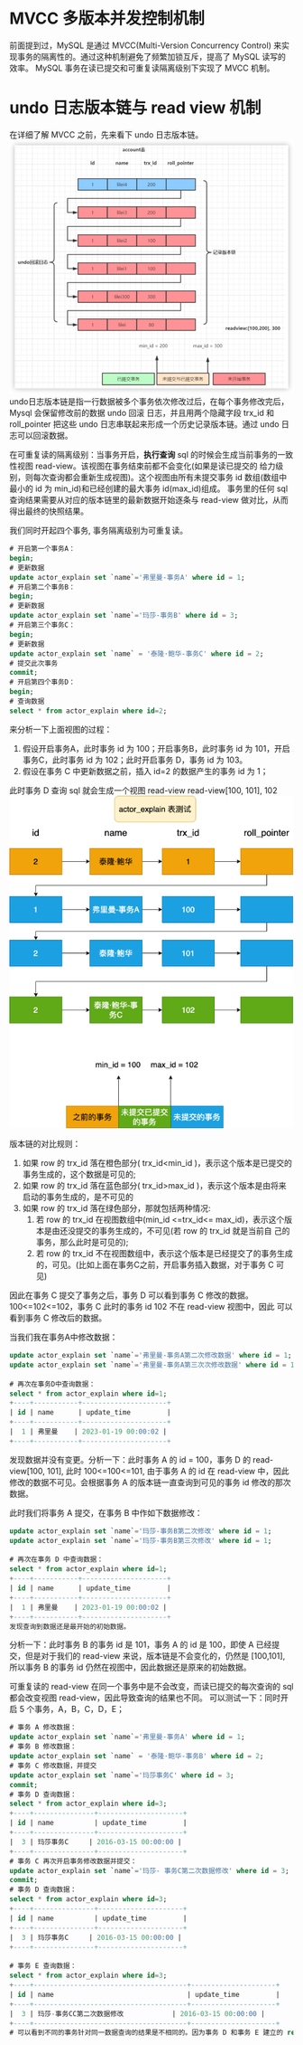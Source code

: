 # MVCC 多版本并发控制机制
前面提到过，MySQL 是通过 MVCC(Multi-Version Concurrency Control) 来实现事务的隔离性的。通过这种机制避免了频繁加锁互斥，提高了 MySQL 读写的效率。
MySQL 事务在读已提交和可重复读隔离级别下实现了 MVCC 机制。

# undo 日志版本链与 read view 机制
在详细了解 MVCC 之前，先来看下 undo 日志版本链。
![视图](../photo/11.视图.png)
undo日志版本链是指一行数据被多个事务依次修改过后，在每个事务修改完后，Mysql 会保留修改前的数据 undo 回滚 日志，并且用两个隐藏字段 trx_id
和 roll_pointer 把这些 undo 日志串联起来形成一个历史记录版本链。通过 undo 日志可以回滚数据。

在可重复读的隔离级别：当事务开启，**执行查询** sql 的时候会生成当前事务的一致性视图 read-view。该视图在事务结束前都不会变化(如果是读已提交的
给力级别，则每次查询都会重新生成视图)。这个视图由所有未提交事务 id 数组(数组中最小的 id 为 min_id)和已经创建的最大事务 id(max_id)组成。
事务里的任何 sql 查询结果需要从对应的版本链里的最新数据开始逐条与 read-view 做对比，从而得出最终的快照结果。

我们同时开起四个事务, 事务隔离级别为可重复读。
```sql
# 开启第一个事务A：
begin;
# 更新数据
update actor_explain set `name`='弗里曼-事务A' where id = 1;
# 开启第二个事务B：
begin;
# 更新数据
update actor_explain set `name`='玛莎-事务B' where id = 3;
# 开启第三个事务C：
begin;
# 更新数据
update actor_explain set `name` = '泰隆·鲍华-事务C' where id = 2;
# 提交此次事务
commit;
# 开启第四个事务D：
begin;
# 查询数据
select * from actor_explain where id=2;
```
来分析一下上面视图的过程：
1. 假设开启事务A，此时事务 id 为 100；开启事务B，此时事务 id 为 101，开启事务C，此时事务 id 为 102；此时开启事务
D，事务 id 为 103。 
2. 假设在事务 C 中更新数据之前，插入 id=2 的数据产生的事务 id 为 1；

此时事务 D 查询 sql 就会生成一个视图 read-view read-view[100, 101], 102
![一致性视图过程](../photo/12.一致性视图过程.png)

版本链的对比规则：
1. 如果 row 的 trx_id 落在橙色部分( trx_id<min_id )，表示这个版本是已提交的事务生成的，这个数据是可见的;
2. 如果 row 的 trx_id 落在蓝色部分( trx_id>max_id )，表示这个版本是由将来启动的事务生成的，是不可见的
3. 如果 row 的 trx_id 落在绿色部分，那就包括两种情况:
   1. 若 row 的 trx_id 在视图数组中(min_id <=trx_id<= max_id)，表示这个版本是由还没提交的事务生成的，不可见(若 row 的 trx_id 就是当前自
      己的事务，那么此时是可见的);
   2. 若 row 的 trx_id 不在视图数组中，表示这个版本是已经提交了的事务生成的，可见。(比如上面在事务C之前，开启事务插入数据，对于事务 C 可见)

因此在事务 C 提交了事务之后，事务 D 可以看到事务 C 修改的数据。 100<=102<=102，事务 C 此时的事务 id 102 不在 read-view 视图中，因此
可以看到事务 C 修改后的数据。

当我们我在事务A中修改数据：
```sql
update actor_explain set `name`='弗里曼-事务A第二次修改数据' where id = 1;
update actor_explain set `name`='弗里曼-事务A第三次次修改数据' where id = 1;

# 再次在事务D中查询数据：
select * from actor_explain where id=1;
+----+-----------+---------------------+
| id | name      | update_time         |
+----+-----------+---------------------+
|  1 | 弗里曼    | 2023-01-19 00:00:02 |
+----+-----------+---------------------+
```
发现数据并没有变更。分析一下：此时事务 A 的 id = 100，事务 D 的 read-view[100, 101], 此时 100<=100<=101, 由于事务 A 的 id 在 read-view
中，因此修改的数据不可见。会根据事务 A 的版本链一直查询到可见的事务 id 修改的那次数据。

此时我们将事务 A 提交，在事务 B 中作如下数据修改：
```sql
update actor_explain set `name`='玛莎-事务B第二次修改' where id = 1;
update actor_explain set `name`='玛莎-事务B第三次修改' where id = 1;

# 再次在事务 D 中查询数据：
select * from actor_explain where id=1;
+----+-----------+---------------------+
| id | name      | update_time         |
+----+-----------+---------------------+
|  1 | 弗里曼    | 2023-01-19 00:00:02 |
+----+-----------+---------------------+
发现查询到数据还是最开始的初始数据。
```
分析一下：此时事务 B 的事务 id 是 101，事务 A 的 id 是 100，即使 A 已经提交，但是对于我们的 read-view 来说，版本链是不会变化的，仍然是
[100,101], 所以事务 B 的事务 id 仍然在视图中，因此数据还是原来的初始数据。

可重复读的 read-view 在同一个事务中是不会改变，而读已提交的每次查询的 sql 都会改变视图 read-view，因此导致查询的结果也不同。
可以测试一下：同时开启 5 个事务，A，B，C，D，E；
```sql
# 事务 A 修改数据：
update actor_explain set `name`='弗里曼-事务A' where id = 1;
# 事务 B 修改数据：
update actor_explain set `name` = '泰隆·鲍华-事务B' where id = 2;
# 事务 C 修改数据，并提交
update actor_explain set `name`='玛莎事务C' where id = 3;
commit;
# 事务 D 查询数据：
select * from actor_explain where id=3;
+----+---------------+---------------------+
| id | name          | update_time         |
+----+---------------+---------------------+
|  3 | 玛莎事务C     | 2016-03-15 00:00:00 |
+----+---------------+---------------------+
# 事务 C 再次开启事务修改数据并提交：
update actor_explain set `name`='玛莎- 事务C第二次数据修改' where id = 3;
commit;
# 事务 D 查询数据：
select * from actor_explain where id=3;
+----+---------------+---------------------+
| id | name          | update_time         |
+----+---------------+---------------------+
|  3 | 玛莎事务C     | 2016-03-15 00:00:00 |
+----+---------------+---------------------+

# 事务 E 查询数据：
select * from actor_explain where id=3;
+----+--------------------------------------+---------------------+
| id | name                                 | update_time         |
+----+--------------------------------------+---------------------+
|  3 | 玛莎-事务CC第二次数据修改            | 2016-03-15 00:00:00 |
+----+--------------------------------------+---------------------+
# 可以看到不同的事务针对同一数据查询的结果是不相同的。因为事务 D 和事务 E 建立的 read-view 不同。
```


